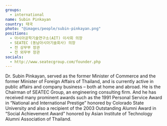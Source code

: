 ```yaml
---
groups:
  - international
name: Subin Pinkayan
country: 태국
photo: "@images/people/subin-pinkayan.png"
positions:
  - 아시아공학기술연구소(AIT) 이사회 의장
  - SEATEC (동남아시아기술회사) 의장
  - 전 상무부 장관
  - 전 외무부 장관
socials:
  - http://www.seatecgroup.com/founder.php
---
```


Dr. Subin Pinkayan, served as the former Minister of Commerce and the former Minister of Foreign Affairs of Thailand, and is currently active in public affairs and company business – both at home and abroad. He is the Chairman of SEATEC Group, an engineering consulting firm. And he has received many prominent awards such as the 1991 Personal Service Award in “National and International Prestige” honored by Colorado State University and also a recipient of the 2003 Outstanding Alumni Award in “Social Achievement Award” honored by Asian Institute of Technology Alumni Association of Thailand.
